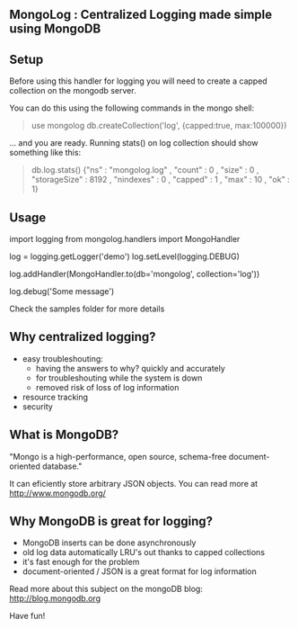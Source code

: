 
MongoLog : Centralized Logging made simple using MongoDB
--------------------------------------------------------

Setup
-----

Before using this handler for logging you will need to create
a capped collection on the mongodb server.

You can do this using the following commands in the mongo shell:

> use mongolog
> db.createCollection('log', {capped:true, max:100000})

... and you are ready. Running stats() on log collection should 
show something like this:

> db.log.stats()
{"ns" : "mongolog.log" , "count" : 0 , "size" : 0 , "storageSize" : 8192 , "nindexes" : 0 , "capped" : 1 , "max" : 10 , "ok" : 1}


Usage
-----

import logging
from mongolog.handlers import MongoHandler

log = logging.getLogger('demo')
log.setLevel(logging.DEBUG)

log.addHandler(MongoHandler.to(db='mongolog', collection='log'))

log.debug('Some message')


Check the samples folder for more details

Why centralized logging?
------------------------

- easy troubleshouting:
    - having the answers to why? quickly and accurately
    - for troubleshouting while the system is down
    - removed risk of loss of log information
- resource tracking
- security

What is MongoDB?
----------------

"Mongo is a high-performance, open source, schema-free document-oriented database."

It can eficiently store arbitrary JSON objects.
You can read more at http://www.mongodb.org/


Why MongoDB is great for logging?
---------------------------------

- MongoDB inserts can be done asynchronously 
- old log data automatically LRU's out thanks to capped collections
- it's fast enough for the problem 
- document-oriented / JSON is a great format for log information

Read more about this subject on the mongoDB blog: http://blog.mongodb.org

Have fun!

